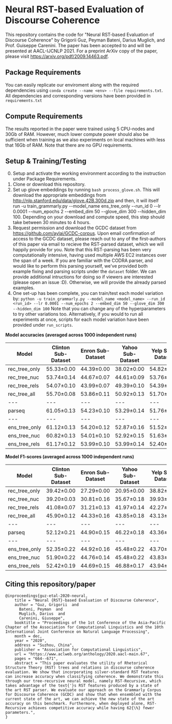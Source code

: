 # Neural RST-based Evaluation of Discourse Coherence

This repository contains the code for "Neural RST-based Evaluation of Discourse Coherence" by Grigorii Guz, Peyman Bateni, Darius Muglich, and Prof. Guiseppe Carenini. The paper has been accepted to and will be presented at AACL-IJCNLP 2021. For a preprint ArXiv copy of the paper, please visit https://arxiv.org/pdf/2009.14463.pdf.

## Package Requirements
You can easily replicate our enviroment along with the required dependencies using ```conda create --name <env> --file requirements.txt```. All dependencies and corresponding versions have been provided in ```requirements.txt```

## Compute Requirements
The results reported in the paper were trained using 5 CPU-nodes and 30Gb of RAM. However, much lower compute power should also be sufficient when training as we also experiments on local machines with less that 16Gb of RAM. Note that there are no GPU requirements.

## Setup & Training/Testing
0. Setup and activate the working environment according to the instruction under Package Requirements.
1. Clone or download this repository.
2. Set up glove embeddings by running ```bash process_glove.sh```. This will download the appropriate embeddings from http://nlp.stanford.edu/data/glove.42B.300d.zip and then, it will itself run -u train_grammarly.py --model_name ens_tree_only --run_id 0 --lr 0.0001 --num_epochs 2 --embed_dim 50 --glove_dim 300 --hidden_dim 100. Depending on your download and compute speed, this step should take between 30 minutes to 4 hours.
2. Request permission and download the GCDC dataset from https://github.com/aylai/GCDC-corpus. Upon email confirmation of access to the GCDC dataset, please reach out to any of the first-authors of this paper via email to recieve the RST-parsed dataset, which we will happily provide for you. Note that this RST-parsing has been very computationally intensive, having used multiple AWS EC2 instances over the span of a week. If you are familiar with the CODRA parser, and would like to perform this parsing yourself, we've provided both example fixing and parsing scripts under the ```dataset``` folder. We can provide additional intructions for doing so if viewers are interested (please open an issue :D). Otherwise, we will provide the already parsed examples.
3. One set-up has been complete, you can train/test each model variation by: 
    ```python -u train_grammarly.py --model_name <model_name> --run_id <run_id> --lr 0.0001 --num_epochs 2 --embed_dim 50 --glove_dim 300 --hidden_dim 100```
    Note that you can change any of the hyperparameters to try other variations too.
    Alternatively, if you would to run all experiments at once, scripts for each model variation have been provided under ```run_scripts```.

**Model accuracies (averaged across 1000 independent runs)**

| Model       | Clinton Sub-Dataset | Enron Sub-Dataset | Yahoo Sub-Dataset | Yelp Sub-Dataset | Overall |
| ---         | ---                 | ---               | ---               | ---              | --- |
| rec_tree_only | 55.33±0.00 | 44.39±0.00 | 38.02±0.00 | 54.82±0.00 | 48.14±0.00 |
| rec_tree_nuc | 53.74±0.14 | 44.67±0.07 | 44.61±0.09 | 53.76±0.11 | 49.20±0.07 |
| rec_tree_rels | 54.07±0.10 | 43.99±0.07 | 49.39±0.10 | 54.39±0.12 | 50.46±0.05 |
| rec_tree_all | 55.70±0.08 | 53.86±0.11 | 50.92±0.13 | 51.70±0.16 | 53.04±0.09 |
| ---         | ---                 | ---               | ---               | ---              | --- |
| parseq | 61.05±0.13 | 54.23±0.10 | 53.29±0.14 | 51.76±0.21 | 55.09±0.09 |
| ---         | ---                 | ---               | ---               | ---              | --- |
| ens_tree_only | 61.12±0.13 | 54.20±0.12 | 52.87±0.16 | 51.52±0.22 | 54.93±0.10 |
| ens_tree_nuc | 60.82±0.13 | 54.01±0.10 | 52.92±0.15 | 51.63±0.24 | 54.85±0.10 |
| ens_tree_rels | 61.17±0.12 | 53.99±0.10 | 53.99±0.14 | 52.40±0.21 | 55.39±0.09 |

**Model F1-scores (averaged across 1000 independent runs)**

| Model       | Clinton Sub-Dataset | Enron Sub-Dataset | Yahoo Sub-Dataset | Yelp Sub-Dataset | Overall |
| ---         | ---                 | ---               | ---               | ---              | --- |
| rec_tree_only | 39.42±0.00 | 27.29±0.00 | 20.95±0.00 | 38.82±0.00 | 31.62±0.00 |
| rec_tree_nuc | 39.20±0.03 | 30.81±0.16 | 35.67±0.18 | 39.93±0.08 | 36.40±0.09 |
| rec_tree_rels | 41.08±0.07 | 31.21±0.13 | 41.97±0.14 | 42.27±0.09 | 39.13±0.08 |
| rec_tree_all | 45.90±0.12 | 44.33±0.16 | 43.85±0.18 | 43.13±0.10 | 44.30±0.08 |
| ---         | ---                 | ---               | ---               | ---              | --- |
| parseq | 52.12±0.21 | 44.90±0.15 | 46.22±0.18 | 43.36±0.09 | 46.65±0.10 |
| ---         | ---                 | ---               | ---               | ---              | --- |
| ens_tree_only | 52.35±0.22 | 44.92±0.16 | 45.48±0.22 | 43.70±0.11 | 46.61±0.11 |
| ens_tree_nuc | 51.90±0.22 | 44.76±0.14 | 45.48±0.22 | 43.83±0.13 | 46.49±0.10 |
| ens_tree_rels | 52.42±0.19 | 44.69±0.15 | 46.88±0.17 | 43.94±0.09 | 46.98±0.09 |

## Citing this repository/paper
```
@inproceedings{guz-etal-2020-neural,
    title = "Neural {RST}-based Evaluation of Discourse Coherence",
    author = "Guz, Grigorii  and
      Bateni, Peyman  and
      Muglich, Darius  and
      Carenini, Giuseppe",
    booktitle = "Proceedings of the 1st Conference of the Asia-Pacific Chapter of the Association for Computational Linguistics and the 10th International Joint Conference on Natural Language Processing",
    month = dec,
    year = "2020",
    address = "Suzhou, China",
    publisher = "Association for Computational Linguistics",
    url = "https://www.aclweb.org/anthology/2020.aacl-main.67",
    pages = "664--671",
    abstract = "This paper evaluates the utility of Rhetorical Structure Theory (RST) trees and relations in discourse coherence evaluation. We show that incorporating silver-standard RST features can increase accuracy when classifying coherence. We demonstrate this through our tree-recursive neural model, namely RST-Recursive, which takes advantage of the text{'}s RST features produced by a state of the art RST parser. We evaluate our approach on the Grammarly Corpus for Discourse Coherence (GCDC) and show that when ensembled with the current state of the art, we can achieve the new state of the art accuracy on this benchmark. Furthermore, when deployed alone, RST-Recursive achieves competitive accuracy while having 62{\%} fewer parameters.",
}
```
